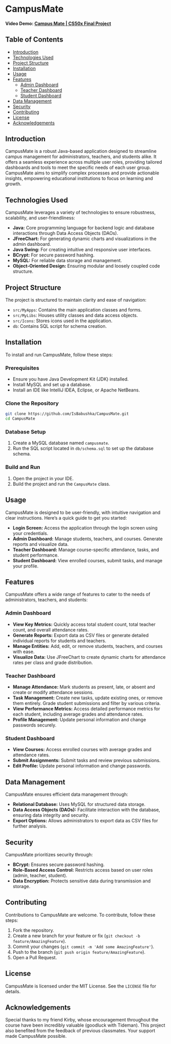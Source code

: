 # CampusMate

#### Video Demo: [Campus Mate | CS50x Final Project](https://youtu.be/xNiaF0I_n5w)

## Table of Contents
- [Introduction](#introduction)
- [Technologies Used](#technologies-used)
- [Project Structure](#project-structure)
- [Installation](#installation)
- [Usage](#usage)
- [Features](#features)
  - [Admin Dashboard](#admin-dashboard)
  - [Teacher Dashboard](#teacher-dashboard)
  - [Student Dashboard](#student-dashboard)
- [Data Management](#data-management)
- [Security](#security)
- [Contributing](#contributing)
- [License](#license)
- [Acknowledgements](#acknowledgements)

## Introduction

CampusMate is a robust Java-based application designed to streamline campus management for administrators, teachers, and students alike. It offers a seamless experience across multiple user roles, providing tailored dashboards and tools to meet the specific needs of each user group. CampusMate aims to simplify complex processes and provide actionable insights, empowering educational institutions to focus on learning and growth.

## Technologies Used

CampusMate leverages a variety of technologies to ensure robustness, scalability, and user-friendliness:

-   **Java:** Core programming language for backend logic and database interactions through Data Access Objects (DAOs).
-   **JFreeChart:** For generating dynamic charts and visualizations in the admin dashboard.
-   **Java Swing:** For creating intuitive and responsive user interfaces.
-   **BCrypt:** For secure password hashing.
-   **MySQL:** For reliable data storage and management.
-   **Object-Oriented Design:** Ensuring modular and loosely coupled code structure.

## Project Structure

The project is structured to maintain clarity and ease of navigation:

-   `src/MyApps`: Contains the main application classes and forms.
-   `src/MyLibs`: Houses utility classes and data access objects.
-   `src/Icons`: Stores icons used in the application.
-   `db`: Contains SQL script for schema creation.

## Installation

To install and run CampusMate, follow these steps:

### Prerequisites

-   Ensure you have Java Development Kit (JDK) installed.
-   Install MySQL and set up a database.
-   Install an IDE like IntelliJ IDEA, Eclipse, or Apache NetBeans.

### Clone the Repository

```bash
git clone https://github.com/IsBabushka/CampusMate.git  
cd CampusMate
```

### Database Setup

1.  Create a MySQL database named `campusmate`.
2.  Run the SQL script located in `db/schema.sql` to set up the database schema.

### Build and Run

1.  Open the project in your IDE.
2.  Build the project and run the `CampusMate` class.

## Usage

CampusMate is designed to be user-friendly, with intuitive navigation and clear instructions. Here’s a quick guide to get you started:

-   **Login Screen:** Access the application through the login screen using your credentials.
-   **Admin Dashboard:** Manage students, teachers, and courses. Generate reports and visualize data.
-   **Teacher Dashboard:** Manage course-specific attendance, tasks, and student performance.
-   **Student Dashboard:** View enrolled courses, submit tasks, and manage your profile.

## Features

CampusMate offers a wide range of features to cater to the needs of administrators, teachers, and students:

### Admin Dashboard

-   **View Key Metrics:** Quickly access total student count, total teacher count, and overall attendance rates.
-   **Generate Reports:** Export data as CSV files or generate detailed individual reports for students and teachers.
-   **Manage Entities:** Add, edit, or remove students, teachers, and courses with ease.
-   **Visualize Data:** Use JFreeChart to create dynamic charts for attendance rates per class and grade distribution.

### Teacher Dashboard

-   **Manage Attendance:** Mark students as present, late, or absent and create or modify attendance sessions.
-   **Task Management:** Create new tasks, update existing ones, or remove them entirely. Grade student submissions and filter by various criteria.
-   **View Performance Metrics:** Access detailed performance metrics for each student, including average grades and attendance rates.
-   **Profile Management:** Update personal information and change passwords securely.

### Student Dashboard

-   **View Courses:** Access enrolled courses with average grades and attendance rates.
-   **Submit Assignments:** Submit tasks and review previous submissions.
-   **Edit Profile:** Update personal information and change passwords.

## Data Management

CampusMate ensures efficient data management through:

-   **Relational Database:** Uses MySQL for structured data storage.
-   **Data Access Objects (DAOs):** Facilitate interaction with the database, ensuring data integrity and security.
-   **Export Options:** Allows administrators to export data as CSV files for further analysis.

## Security

CampusMate prioritizes security through:

-   **BCrypt:** Ensures secure password hashing.
-   **Role-Based Access Control:** Restricts access based on user roles (admin, teacher, student).
-   **Data Encryption:** Protects sensitive data during transmission and storage.

## Contributing

Contributions to CampusMate are welcome. To contribute, follow these steps:

1.  Fork the repository.
2.  Create a new branch for your feature or fix (`git checkout -b feature/AmazingFeature`).
3.  Commit your changes (`git commit -m 'Add some AmazingFeature'`).
4.  Push to the branch (`git push origin feature/AmazingFeature`).
5.  Open a Pull Request.

## License

CampusMate is licensed under the MIT License. See the `LICENSE` file for details.

## Acknowledgements

Special thanks to my friend Kirby, whose encouragement throughout the course have been incredibly valuable (goodluck with Tideman). This project also benefited from the feedback of previous classmates. Your support made CampusMate possible. 
